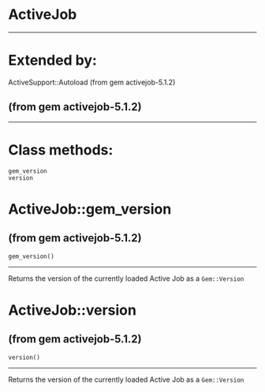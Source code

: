 # ActiveJob

---
# Extended by:
ActiveSupport::Autoload (from gem activejob-5.1.2)

(from gem activejob-5.1.2)
---






























---
# Class methods:

    gem_version
    version

# ActiveJob::gem_version

(from gem activejob-5.1.2)
---
    gem_version()

---

Returns the version of the currently loaded Active Job as a `Gem::Version`


# ActiveJob::version

(from gem activejob-5.1.2)
---
    version()

---

Returns the version of the currently loaded Active Job as a `Gem::Version`


